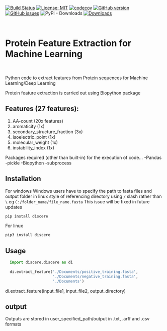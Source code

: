 [![Build Status](https://travis-ci.org/jithin8mathew/Protein-feature-extraction.svg?branch=master)](https://travis-ci.org/jithin8mathew/Protein-feature-extraction)
[![License: MIT](https://img.shields.io/badge/License-MIT-yellow.svg)](https://opensource.org/licenses/MIT)
[![codecov](https://codecov.io/gh/jithin8mathew/Protein-feature-extraction/branch/master/graph/badge.svg)](https://codecov.io/gh/jithin8mathew/Protein-feature-extraction)
[![GitHub version](https://badge.fury.io/gh/jithin8mathew%2FProtein-feature-extraction.svg)](https://badge.fury.io/gh/jithin8mathew%2FProtein-feature-extraction)
[![GitHub issues](https://img.shields.io/github/issues/jithin8mathew/Protein-feature-extraction)](https://github.com/jithin8mathew/Protein-feature-extraction/issues)
![PyPI - Downloads](https://img.shields.io/pypi/dm/discere)
[![Downloads](https://pepy.tech/badge/discere)](https://pepy.tech/project/discere)

<br>

# Protein Feature Extraction for Machine Learning
<br>

Python code to extract features from Protein sequences for Machine Learning/Deep Learning

Protein feature extraction is carried out using Biopython package

## Features (27 features):
1. AA-count (20x features)
2. aromaticity (1x)
3. secondary_structure_fraction (3x)
4. isoelectric_point (1x)
5. molecular_weight (1x)
6. instability_index (1x)

Packages required (other than built-in) for the execution of code...
-Pandas
-pickle
-Biopython
-subprocess

## Installation
For windows
Windows users have to specify the path to fasta files and output folder in linux style of referencing directory using ```/``` slash rather than ```\```
eg ```C:/folder_name/file_name.fasta```
This issue will be fixed in future updates

```python 
pip install discere
```
For linux
```python
pip3 install discere
```

## Usage

```python
  import discere.discere as di
  
  di.extract_feature('./Documents/positive_training.fasta', 
                     './Documents/negative_training.fasta', 
                     './Documents')
```
di.extract_feature(input_file1, input_file2, output_directory)

## output

Outputs are stored in user_specified_path/output in .txt, .arff and .csv formats 



